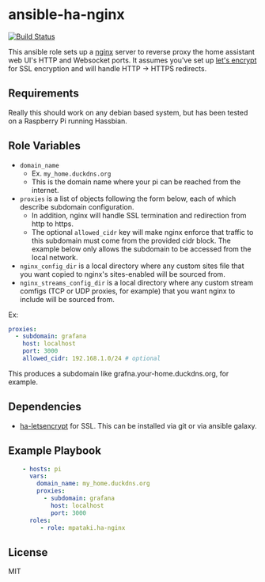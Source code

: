 # ansible-ha-nginx

[![Build Status](https://travis-ci.org/mpataki/ansible-ha-nginx.svg?branch=master)](https://travis-ci.org/mpataki/ansible-ha-nginx)

This ansible role sets up a [nginx](https://www.nginx.com/) server to reverse proxy the home assistant web UI's HTTP and Websocket ports. It assumes you've set up [let's encrypt](https://github.com/mpataki/ansible-ha-letsencrypt) for SSL encryption and will handle HTTP -> HTTPS redirects.

## Requirements

Really this should work on any debian based system, but has been tested on a Raspberry Pi running Hassbian.

## Role Variables

- `domain_name`
  - Ex. `my_home.duckdns.org`
  - This is the domain name where your pi can be reached from the internet.
- `proxies` is a list of objects following the form below, each of which describe subdomain configuration.
  - In addition, nginx will handle SSL termination and redirection from http to https.
  - The optional `allowed_cidr` key will make nginx enforce that traffic to this subdomain must come from the provided cidr block. The example below only allows the subdomain to be accessed from the local network.
- `nginx_config_dir` is a local directory where any custom sites file that you want copied to nginx's sites-enabled will be sourced from.
- `nginx_streams_config_dir` is a local directory where any custom stream comfigs (TCP or UDP proxies, for example) that you want nginx to include will be sourced from.

Ex:
```yaml
proxies:
  - subdomain: grafana
    host: localhost
    port: 3000
    allowed_cidr: 192.168.1.0/24 # optional
```

This produces a subdomain like grafna.your-home.duckdns.org, for example.

## Dependencies

- [ha-letsencrypt](https://github.com/mpataki/ansible-ha-letsencrypt) for SSL. This can be installed via git or via ansible galaxy.

## Example Playbook

```yml
    - hosts: pi
      vars:
        domain_name: my_home.duckdns.org
        proxies:
          - subdomain: grafana
            host: localhost
            port: 3000
      roles:
         - role: mpataki.ha-nginx
```

## License

MIT
